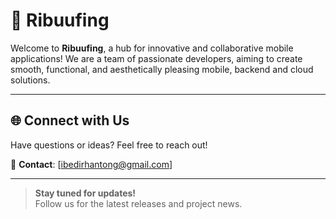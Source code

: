 # 🌟 Ribuufing

Welcome to **Ribuufing**, a hub for innovative and collaborative mobile applications! We are a team of passionate developers, aiming to create smooth, functional, and aesthetically pleasing mobile, backend and cloud solutions. 

---

## 🌐 Connect with Us

Have questions or ideas? Feel free to reach out!

📧 **Contact**: [ibedirhantong@gmail.com]  

---

> **Stay tuned for updates!**  
> Follow us for the latest releases and project news.
